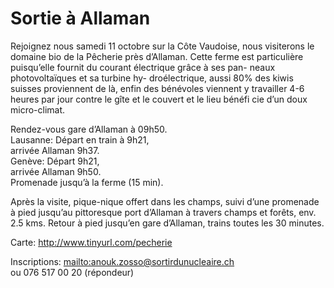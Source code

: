 # Sortie à Allaman

Rejoignez nous samedi 11 octobre sur la Côte Vaudoise, nous visiterons le domaine bio de la Pêcherie près d’Allaman. Cette ferme est particulière puisqu’elle fournit du courant électrique grâce à ses pan- neaux photovoltaïques et sa turbine hy- droélectrique, aussi 80% des kiwis suisses proviennent de là, enfin des bénévoles viennent y travailler 4-6 heures par jour contre le gîte et le couvert et le lieu bénéfi cie d’un doux micro-climat.

<!-- teaser -->

Rendez-vous gare d’Allaman à 09h50.  
Lausanne: Départ en train à 9h21,  
arrivée Allaman 9h37.  
Genève: Départ 9h21,  
arrivée Allaman 9h50.  
Promenade jusqu’à la ferme (15 min).  

Après la visite, pique-nique offert dans les champs, suivi d’une promenade à pied jusqu’au pittoresque port d’Allaman à travers champs et forêts, env. 2.5 kms.  Retour à pied jusqu’en gare d’Allaman, trains toutes les 30 minutes.

Carte: <http://www.tinyurl.com/pecherie>

Inscriptions: <mailto:anouk.zosso@sortirdunucleaire.ch>  
ou 076 517 00 20 (répondeur)
